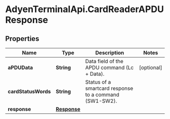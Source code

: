 # AdyenTerminalApi.CardReaderAPDUResponse

## Properties

Name | Type | Description | Notes
------------ | ------------- | ------------- | -------------
**aPDUData** | **String** | Data field of the APDU command (Lc + Data). | [optional] 
**cardStatusWords** | **String** | Status of a smartcard response to a command (SW1-SW2). | 
**response** | [**Response**](Response.md) |  | 


